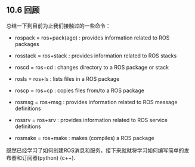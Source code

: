 ## 10.6 回顾

总结一下到目前为止我们接触过的一些命令：

- rospack = ros+pack(age) : provides information related to ROS packages
- rosstack = ros+stack : provides information related to ROS stacks
- roscd = ros+cd : changes directory to a ROS package or stack

- rosls = ros+ls : lists files in a ROS package

- roscp = ros+cp : copies files from/to a ROS package

- rosmsg = ros+msg : provides information related to ROS message definitions
- rossrv = ros+srv : provides information related to ROS service definitions
- rosmake = ros+make : makes (compiles) a ROS package

既然已经学习了如何创建ROS消息和服务，接下来就就将学习如何编写简单的发布器和订阅器(python) (c++).